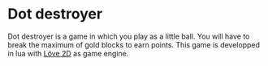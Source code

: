 # Dot destroyer
Dot destroyer is a game in which you play as a little ball. You will have to break the maximum of gold blocks to earn points.
This game is developped in lua with [Löve 2D](love2d.org) as game engine.
